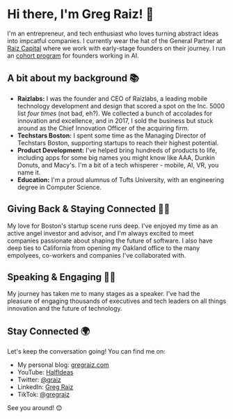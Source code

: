 # Hi there, I'm Greg Raiz! 👋

I'm an entrepreneur, and tech enthusiast who loves turning abstract ideas into impcatful companies. I currently wear the hat of the General Partner at [Raiz Capital](https://Raiz.vc) where we work with early-stage founders on their journey. I run an [cohort program](https://xlr8.raiz.vc) for founders working in AI. 

## A bit about my background 📚

- **Raizlabs:** I was the founder and CEO of Raizlabs, a leading mobile technology development and design that scored a spot on the Inc. 5000 list *four times* (not bad, eh?). We collected a bunch of accolades for innovation and excellence, and in 2017, I sold the business but stuck around as the Chief Innovation Officer of the acquiring firm.
- **Techstars Boston:** I spent some time as the Managing Director of Techstars Boston, supporting startups to reach their highest potential.
- **Product Development:** I've helped bring hundreds of products to life, including apps for some big names you might know like AAA, Dunkin Donuts, and Macy's. I'm a bit of a tech whisperer - mobile, AI, VR, you name it.
- **Education:** I'm a proud alumnus of Tufts University, with an engineering degree in Computer Science.

## Giving Back & Staying Connected 💼🚀

My love for Boston's startup scene runs deep. I've enjoyed my time as an active angel investor and advisor, and I'm always excited to meet companies passionate about shaping the future of software.  I also have deep ties to California from opening my Oakland office to the many empolyees, co-workers and companies I've collaborated with. 

## Speaking & Engaging 🎤💡

My journey has taken me to many stages as a speaker. I've had the pleasure of engaging thousands of executives and tech leaders on all things innovation and the future of technology. 

## Stay Connected 🌍

Let's keep the conversation going! You can find me on:

- My personal blog: [gregraiz.com](https://gregraiz.com/)
- YouTube: [HalfIdeas](https://www.youtube.com/HalfIdeas)
- Twitter: [@graiz](http://www.twitter.com/graiz)
- LinkedIn: [Greg Raiz](https://www.linkedin.com/in/graiz)
- TikTok: [@gregraiz](https://www.tiktok.com/@gregraiz)

See you around! 😊
